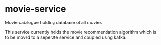 # movie-service
Movie catalogue holding database of all movies

This service currently holds the movie recommendation algorithm which is to be moved to a seperate service and coupled using kafka.
